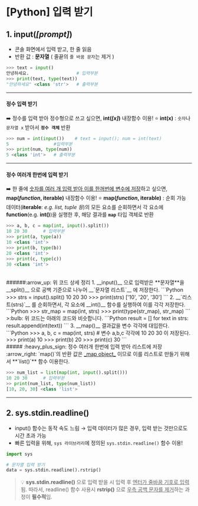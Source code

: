 # [Python] 입력 받기
## 1. input(_[prompt]_)
- 콘솔 화면에서 입력 받고, 한 줄 읽음
- 반환 값 : **문자열** ( 줄끝의 `줄 바꿈 문자`는 제거 )

```Python
>>> text = input()
안녕하세요.                  # 입력부분
>>> print(text, type(text))
"안녕하세요" <class 'str'>   # 출력부분
```
___
#### 정수 입력 받기
:arrow_right: 정수를 입력 받아 정수형으로 쓰고 싶으면,  **int(_[x]_)** 내장함수 이용!
:star: **int(x)** : `숫자`나 `문자열 x` 받아서 **`정수 객체`** 반환

```Python
>>> num = int(input())    # text = input(); num = int(text)
5                 #입력부분
>>> print(num, type(num))
5 <class 'int'>   # 출력부분
```

___
#### 정수 여러개 한번에 입력 받기
:arrow_right: 한 줄에 <u>숫자를 여러 개 입력 받아 이를 한꺼번에 변수에 저장</u>하고 싶으면, **map(_function_, iterable)** 내장함수 이용!
:star: **map(_function_, iterable)** : 순회 가능 데이터(**iterable**: _e.g. list, tuple 등_)의 모든 요소를 순회하면서 각 요소에 **function**(e.g. **int()**)을 실행한 후, 해당 결과를 **`map`** 타입 객체로 반환
```Python
>>> a, b, c = map(int, input().split())
10 20 30      # 입력부분
>>> print(a, type(a))
10 <class 'int'>
>>> print(b, type(b))
20 <class 'int'>
>>> print(c, type(c))
30 <class 'int'>
````
<br>
######:arrow_up: 위 코드 상세 정리
1. __input()__ 으로 입력받은 **문자열**을 __split()__ 으로 공백 기준으로 나누어 __`문자열 리스트`__ 에 저장한다.
```Python
>>> strs = input().split()
10 20 30
>>> print(strs)
['10', '20', '30'] <class 'list'>
```
2. __`리스트(strs)`__ 를 순회하면서, 각 요소에 __int()__ 함수를 실행하여 이를 각각 저장한다.
```Python
>>> str_map = map(int, strs)
>>> print(type(str_map), str_map)
<class 'map'> <map object at 0x7faed3f79760>
```
>:bulb: 위 코드는 아래의 코드와 비슷합니다.
```Python
 result = []
 for text in strs:
      result.append(int(text))
```
3. __map()__ 결과값을 변수 각각에 대입한다.
```Python
>>> a, b, c = map(int, strs) # 변수 a,b,c 각각에 10 20 30 이 저장된다.
>>> print(a)
10
>>> print(b)
20
>>> print(c)
30
```
<br>
##### :heavy_plus_sign: 정수 여러개 한번에 입력 받아 리스트에 저장
:arrow_right: `map()`의 반환 값은 <u>_map object_</u> 이므로 이를 리스트로 만들기 위해서 **`list()`** 함수 이용한다.

```Python
>>> num_list = list(map(int, input().split()))
10 20 30      # 입력부분
>> print(num_list, type(num_list))
[10, 20, 30] <class 'list'>
```

___
## 2. sys.stdin.readline()
- input() 함수는 동작 속도 느림
    &rightarrow; 입력 데이터가 많은 경우, 입력 받는 것만으로도 시간 초과 가능
- 빠른 입력을 위해, `sys 라이브러리`에 정의된 `sys.stdin.readline()` 함수 이용!
```Python
import sys

# 문자열 입력 받기
data = sys.stdin.readline().rstrip()
```
> :bulb: __sys.stdin.readline()__ 으로 입력 받을 시 입력 후 <u>엔터가 줄바꿈 기호로 입력</u>됨. 따라서, readline() 함수 사용시 __rstrip()__ 으로 <u>우측 공백 문자를 제거</u>하는 과정이 **필수적**임.
